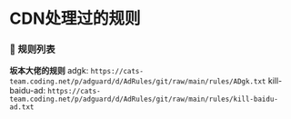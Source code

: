 # CDN处理过的规则
### 📃 规则列表
**坂本大佬的规则**
adgk:
```https://cats-team.coding.net/p/adguard/d/AdRules/git/raw/main/rules/ADgk.txt```
kill-baidu-ad:
```https://cats-team.coding.net/p/adguard/d/AdRules/git/raw/main/rules/kill-baidu-ad.txt```

